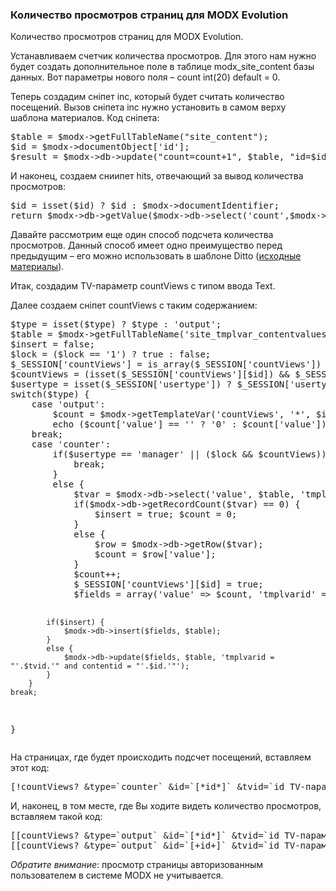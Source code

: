 
<meta http-equiv="Content-Type" content="text/html; charset=utf-8">
<h3>Количество просмотров страниц для MODX Evolution </h3>
Количество просмотров страниц для MODX Evolution.
<p>Устанавливаем счетчик количества просмотров. Для этого нам нужно будет создать дополнительное поле в таблице <span class="text-bold">modx_site_content</span> базы данных. Вот параметры нового поля – <span class="text-bold">count int(20) default = 0</span>.</p>
<p>Теперь создадим сніпет <span class="text-bold">inc</span>, который будет считать количество посещений. Вызов сніпета inc нужно установить в самом верху шаблона материалов. Код сніпета:</p>
<pre class="brush: php;">
$table = $modx->getFullTableName("site_content");
$id = $modx->documentObject['id'];
$result = $modx->db->update("count=count+1", $table, "id=$id");
</pre>
<p>И наконец, создаем сниипет <span class="text-bold">hits</span>, отвечающий за вывод количества просмотров:</p>
<pre class="brush: php;">
$id = isset($id) ? $id : $modx->documentIdentifier;
return $modx->db->getValue($modx->db->select('count',$modx->getFullTableName('site_content'),'id='.$id));
</pre>
<p>Давайте рассмотрим еще один способ подсчета количества просмотров. Данный способ имеет одно преимущество перед предыдущим – его можно использовать в шаблоне Ditto (<a rel="nofollow" href="http://rekill.ru/modx/snippet-kolichestvo-prosmotrov" target="_blank">исходные материалы</a>).</p>
<p>Итак, создадим TV-параметр <span class="text-bold">countViews</span>
с типом ввода Text.</p>
<p>Далее создаем сніпет <span class="text-bold">countViews</span> с таким содержанием:</p>
<pre class="brush: php;">
$type = isset($type) ? $type : 'output'; 
$table = $modx->getFullTableName('site_tmplvar_contentvalues'); 
$insert = false; 
$lock = ($lock == '1') ? true : false; 
$_SESSION['countViews'] = is_array($_SESSION['countViews']) ? $_SESSION['countViews'] : array(); 
$countViews = (isset($_SESSION['countViews'][$id]) && $_SESSION['countViews'][$id] === true) ? true : false; 
$usertype = isset($_SESSION['usertype']) ? $_SESSION['usertype'] : 'user'; 
switch($type) { 
	case 'output': 
		$count = $modx->getTemplateVar('countViews', '*', $id); 
		echo ($count['value'] == '' ? '0' : $count['value']); 
	break; 
	case 'counter': 
		if($usertype == 'manager' || ($lock && $countViews)) {
			break;
		} 
		else {
			$tvar = $modx->db->select('value', $table, 'tmplvarid ="'.$tvid.'" and contentid="'.$id.'"'); 
			if($modx->db->getRecordCount($tvar) == 0) {
				$insert = true; $count = 0;
			} 
			else {
				$row = $modx->db->getRow($tvar); 
				$count = $row['value'];
			} 
			$count++; 
			$_SESSION['countViews'][$id] = true; 
			$fields = array('value'	=> $count, 'tmplvarid' => $tvid, 'contentid' => $id); 
 
			if($insert) {
				$modx->db->insert($fields, $table);
			} 
			else {
				$modx->db->update($fields, $table, 'tmplvarid = "'.$tvid.'" and contentid = "'.$id.'"');
			}
		} 
	break;
}
</pre>
<p>На страницах, где будет происходить подсчет посещений, вставляем этот код:</p>
<pre class="brush: php;">
[!countViews? &type=`counter` &id=`[*id*]` &tvid=`id TV-параметра countViews`!]
</pre>
<p>И, наконец, в том месте, где Вы ходите видеть количество просмотров, вставляем такой код:</p>
<pre class="brush: php;">
[[countViews? &type=`output` &id=`[*id*]` &tvid=`id TV-параметра countViews`]] - в документе MODX
[[countViews? &type=`output` &id=`[+id+]` &tvid=`id TV-параметра countViews`]] - в шаблоне Ditto
</pre>
<p><em><span class="text-bold">Обратите внимание</span></em>: просмотр страницы авторизованным пользователем в системе MODX не учитывается.</p>
